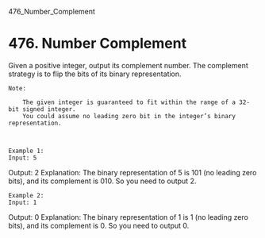 476_Number_Complement
# 476. Number Complement

Given a positive integer, output its complement number. The complement strategy is to flip
        the bits of its binary representation.

    Note:
    
        The given integer is guaranteed to fit within the range of a 32-bit signed integer.
        You could assume no leading zero bit in the integer’s binary representation.
    
    

    Example 1:
    Input: 5
Output: 2
Explanation: The binary representation of 5 is 101 (no leading zero bits), and its complement is 010. So you need to output 2.

    

    Example 2:
    Input: 1
Output: 0
Explanation: The binary representation of 1 is 1 (no leading zero bits), and its complement is 0. So you need to output 0.